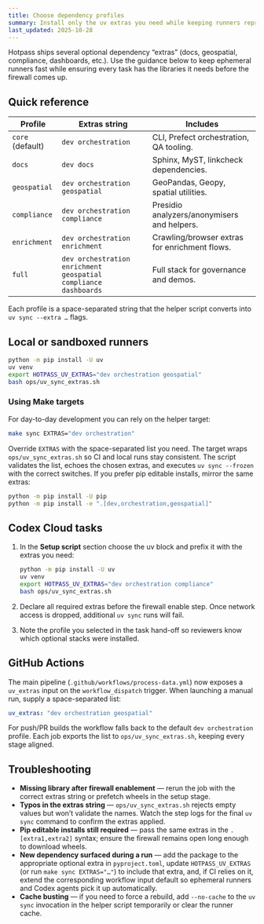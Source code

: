 ```yaml
---
title: Choose dependency profiles
summary: Install only the uv extras you need while keeping runners reproducible and firewall-friendly.
last_updated: 2025-10-28
---
```


Hotpass ships several optional dependency “extras” (docs, geospatial, compliance, dashboards, etc.). Use the guidance below to keep ephemeral runners fast while ensuring every task has the libraries it needs before the firewall comes up.

## Quick reference

| Profile          | Extras string                                                   | Includes                                      |
| ---------------- | --------------------------------------------------------------- | --------------------------------------------- |
| `core` (default) | `dev orchestration`                                             | CLI, Prefect orchestration, QA tooling.       |
| `docs`           | `dev docs`                                                      | Sphinx, MyST, linkcheck dependencies.         |
| `geospatial`     | `dev orchestration geospatial`                                  | GeoPandas, Geopy, spatial utilities.          |
| `compliance`     | `dev orchestration compliance`                                  | Presidio analyzers/anonymisers and helpers.   |
| `enrichment`     | `dev orchestration enrichment`                                  | Crawling/browser extras for enrichment flows. |
| `full`           | `dev orchestration enrichment geospatial compliance dashboards` | Full stack for governance and demos.          |

Each profile is a space-separated string that the helper script converts into `uv sync --extra …` flags.

## Local or sandboxed runners

```bash
python -m pip install -U uv
uv venv
export HOTPASS_UV_EXTRAS="dev orchestration geospatial"
bash ops/uv_sync_extras.sh
```

### Using Make targets

For day-to-day development you can rely on the helper target:

```bash
make sync EXTRAS="dev orchestration"
```

Override `EXTRAS` with the space-separated list you need. The target wraps `ops/uv_sync_extras.sh` so CI and local runs stay consistent.
The script validates the list, echoes the chosen extras, and executes `uv sync --frozen` with the correct switches. If you prefer pip editable installs, mirror the same extras:

```bash
python -m pip install -U pip
python -m pip install -e ".[dev,orchestration,geospatial]"
```

## Codex Cloud tasks

1. In the **Setup script** section choose the uv block and prefix it with the extras you need:

   ```bash
   python -m pip install -U uv
   uv venv
   export HOTPASS_UV_EXTRAS="dev orchestration compliance"
   bash ops/uv_sync_extras.sh
   ```

2. Declare all required extras before the firewall enable step. Once network access is dropped, additional `uv sync` runs will fail.

3. Note the profile you selected in the task hand-off so reviewers know which optional stacks were installed.

## GitHub Actions

The main pipeline (`.github/workflows/process-data.yml`) now exposes a `uv_extras` input on the `workflow_dispatch` trigger. When launching a manual run, supply a space-separated list:

```yaml
uv_extras: "dev orchestration geospatial"
```

For push/PR builds the workflow falls back to the default `dev orchestration` profile. Each job exports the list to `ops/uv_sync_extras.sh`, keeping every stage aligned.

## Troubleshooting

- **Missing library after firewall enablement** — rerun the job with the correct extras string or prefetch wheels in the setup stage.
- **Typos in the extras string** — `ops/uv_sync_extras.sh` rejects empty values but won’t validate the names. Watch the step logs for the final `uv sync` command to confirm the extras applied.
- **Pip editable installs still required** — pass the same extras in the `.[extra1,extra2]` syntax; ensure the firewall remains open long enough to download wheels.
- **New dependency surfaced during a run** — add the package to the appropriate optional extra in `pyproject.toml`, update `HOTPASS_UV_EXTRAS` (or run `make sync EXTRAS="…"`) to include that extra, and, if CI relies on it, extend the corresponding workflow input default so ephemeral runners and Codex agents pick it up automatically.
- **Cache busting** — if you need to force a rebuild, add `--no-cache` to the `uv sync` invocation in the helper script temporarily or clear the runner cache.
